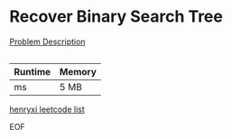 # Recover Binary Search Tree
[Problem Description](https://leetcode.com/problems/recover-binary-search-tree/)

```

```

| Runtime       | Memory     | 
| :------------- | :---------- |
|  ms | 5 MB	   |


[henryxi leetcode list](http://www.henryxi.com/leetcode)

EOF
